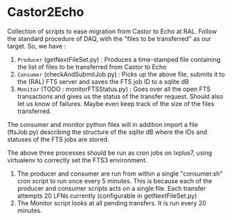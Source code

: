 # Castor2Echo
Collection of scripts to ease migration from Castor to Echo at RAL.
Follow the standard procedure of DAQ, with the "files to be transferred" as our target. So, we have :

1. `Producer` (getNextFileSet.py) : Produces a time-stamped file containing the list of files to be transferred from Castor to Echo
2. `Consumer` (checkAndSubmitJob.py) : Picks up the above file, submits it to the (RAL) FTS server and saves the FTS job ID to a sqlite dB
3. `Monitor` (TODO : monitorFTSStatus.py) : Goes over all the open FTS transactions and gives us the status of the transfer request. Should also let us know of failures. Maybe even keep track of the size of the files transferred.

The consumer and monitor python files will in addition import a file (ftsJob.py) describing the structure of the sqlite dB where the IDs and statuses of the FTS jobs are stored.

The above three processes should be run as cron jobs on lxplus7, using virtualenv to correctly set the FTS3 environment.

1. The producer and consumer are run from within a single "consumer.sh" cron script to run once every 5 minutes. This is because each of the producer and consumer scripts acts on a single file. Each transfer attempts 20 LFNs currently (configurable in getNextFileSet.py)
2. The Monitor script looks at all pending transfers. It is run every 20 minutes.
